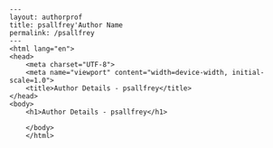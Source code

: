 
    ---
    layout: authorprof
    title: psallfrey'Author Name 
    permalink: /psallfrey
    ---
    <html lang="en">
    <head>
        <meta charset="UTF-8">
        <meta name="viewport" content="width=device-width, initial-scale=1.0">
        <title>Author Details - psallfrey</title>
    </head>
    <body>
        <h1>Author Details - psallfrey</h1>
        
        </body>
        </html>
        